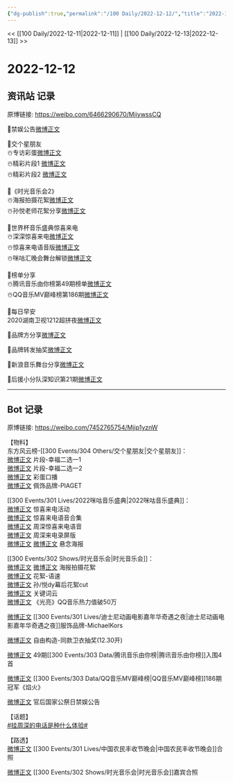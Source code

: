 ```yaml
---
{"dg-publish":true,"permalink":"/100 Daily/2022-12-12/","title":"2022-12-12","created":"2022-12-21T10:07:05.000+08:00","updated":"2023-01-09T17:24:37.633+08:00"}
---
```



<< [[100 Daily/2022-12-11\|2022-12-11]] | [[100 Daily/2022-12-13\|2022-12-13]] >>

# 2022-12-12

## 资讯站 记录

原博链接: https://weibo.com/6466290670/MjiywssCQ

👏禁娱公告[微博正文](https://m.weibo.cn/6466290670/4845948691552432)

🌟交个星朋友  
☃️专访彩蛋[微博正文](https://m.weibo.cn/6466290670/4845811014049322)  
☃️精彩片段1 [微博正文](https://m.weibo.cn/6466290670/4845824314180867)  
☃️精彩片段2 [微博正文](https://m.weibo.cn/6466290670/4845843373359420)

🌟《时光音乐会2》  
☃️海报拍摄花絮[微博正文](https://m.weibo.cn/6466290670/4845953226640744)  
☃️孙悦老师花絮分享[微博正文](https://m.weibo.cn/6466290670/4845944032465084)

🌟世界杯音乐盛典惊喜来电  
☃️深深惊喜来电[微博正文](https://m.weibo.cn/6466290670/4845878101940538)  
☃️惊喜来电语音版[微博正文](https://m.weibo.cn/6466290670/4845896917062189)  
☃️咪咕汇晚会舞台解锁[微博正文](https://m.weibo.cn/6466290670/4845897374763378)

🌟榜单分享  
☃️腾讯音乐由你榜第49期榜单[微博正文](https://m.weibo.cn/6466290670/4845844258097544)  
☃️QQ音乐MV巅峰榜第186期[微博正文](https://m.weibo.cn/6466290670/4845945000300885)

🌟每日早安  
2020湖南卫视1212超拼夜[微博正文](https://m.weibo.cn/6466290670/4845759948395816)

🌟品牌方分享[微博正文](https://m.weibo.cn/6466290670/4845880668852909)

🌟品牌转发抽奖[微博正文](https://m.weibo.cn/6466290670/4845994053994050)

🌟新浪音乐舞台分享[微博正文](https://m.weibo.cn/6466290670/4845912062428253)

🌟后援小分队深知识第21期[微博正文](https://m.weibo.cn/6466290670/4845944275738627)

---
## Bot 记录

原博链接: https://weibo.com/7452765754/Mjip1yznW

【物料】  
东方风云榜-[[300 Events/304 Others/交个星朋友\|交个星朋友]]：  
[微博正文](https://m.weibo.cn/7779932378/4845822610768154) 片段-幸福二选一1  
[微博正文](https://m.weibo.cn/7779932378/4845830157373492) 片段-幸福二选一2  
[微博正文](https://m.weibo.cn/7779932378/4845807508129213) 彩蛋口播  
[微博正文](https://m.weibo.cn/2043491874/4845856450415393) 佩饰品牌-PIAGET

[[300 Events/301 Lives/2022咪咕音乐盛典\|2022咪咕音乐盛典]]：  
[微博正文](https://m.weibo.cn/1867028705/4845790088140173) 惊喜来电活动  
[微博正文](https://m.weibo.cn/1867028705/4845798334144012) 惊喜来电语音合集  
[微博正文](https://m.weibo.cn/7012740989/4845874855283631) 周深惊喜来电语音  
[微博正文](https://m.weibo.cn/7012740989/4845874855283631) 周深来电录屏版  
[微博正文](https://m.weibo.cn/1867028705/4845877966933972) [微博正文](https://m.weibo.cn/7441318559/4845879237809912) 悬念海报

[[300 Events/302 Shows/时光音乐会\|时光音乐会]]：  
[微博正文](https://m.weibo.cn/2830524770/4845951317706694) [微博正文](https://m.weibo.cn/5062816923/4845948688145120) 海报拍摄花絮  
[微博正文](https://m.weibo.cn/1878335471/4844874597407553) 花絮-语速  
[微博正文](https://m.weibo.cn/6466290670/4845944032465084) 孙/悦dy幕后花絮cut  
[微博正文](https://m.weibo.cn/1746580461/4845211380090644) 关键词云  
[微博正文](https://m.weibo.cn/2169129705/4845886771825460) 《光亮》QQ音乐热力值破50万

[微博正文](https://m.weibo.cn/2497052030/4845943402269932) [[300 Events/301 Lives/迪士尼动画电影嘉年华奇遇之夜\|迪士尼动画电影嘉年华奇遇之夜]]服饰品牌-MichaelKors

[微博正文](https://m.weibo.cn/6036831700/4845824486146663) 自由构造-同款卫衣抽奖(12.30开)

[微博正文](https://m.weibo.cn/6733257358/4845832874755313) 49期[[300 Events/303 Data/腾讯音乐由你榜\|腾讯音乐由你榜]]入围4首

[微博正文](https://m.weibo.cn/2169129705/4845920749101408) [[300 Events/303 Data/QQ音乐MV巅峰榜\|QQ音乐MV巅峰榜]]186期冠军《焰火》

[微博正文](https://m.weibo.cn/5248300719/4845946485087779) 官后国家公祭日禁娱公告

【话题】  
[#挂周深的电话是种什么体验#](https://s.weibo.com/weibo?q=%23%E6%8C%82%E5%91%A8%E6%B7%B1%E7%9A%84%E7%94%B5%E8%AF%9D%E6%98%AF%E7%A7%8D%E4%BB%80%E4%B9%88%E4%BD%93%E9%AA%8C%23)

【路透】  
[微博正文](https://m.weibo.cn/2424752442/4845962595927861) [[300 Events/301 Lives/中国农民丰收节晚会\|中国农民丰收节晚会]]合照

[微博正文](https://m.weibo.cn/6335258436/4845990370353808) [[300 Events/302 Shows/时光音乐会\|时光音乐会]]嘉宾合照
